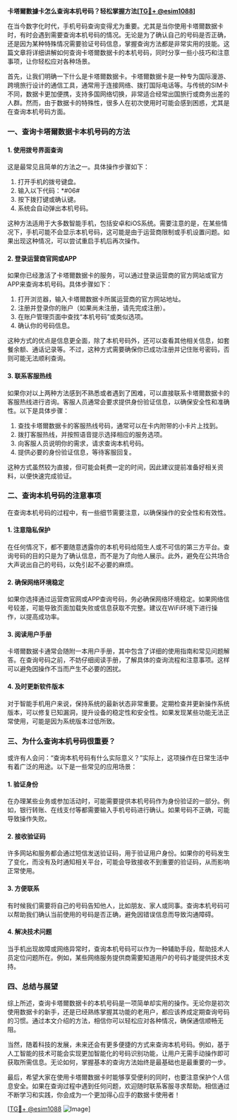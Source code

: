 **卡塔爾數據卡怎么查询本机号码？轻松掌握方法[[TG💪+ @esim1088](https://t.me/s/esim1088)]**

在当今数字化时代，手机号码查询变得尤为重要。尤其是当你使用卡塔爾数据卡时，有时会遇到需要查询本机号码的情况。无论是为了确认自己的号码是否正确，还是因为某种特殊情况需要验证号码信息，掌握查询方法都是非常实用的技能。这篇文章将详细讲解如何查询卡塔爾数据卡的本机号码，同时分享一些小技巧和注意事项，让你轻松应对各种场景。

首先，让我们明确一下什么是卡塔爾数据卡。卡塔爾数据卡是一种专为国际漫游、跨境旅行设计的通信工具，通常用于连接网络、拨打国际电话等。与传统的SIM卡不同，数据卡更加便携，支持多国网络切换，非常适合经常出国旅行或商务出差的人群。然而，由于数据卡的特殊性，很多人在初次使用时可能会感到困惑，尤其是在查询本机号码方面。

### **一、查询卡塔爾数据卡本机号码的方法**

#### **1. 使用拨号界面查询**
这是最常见且简单的方法之一。具体操作步骤如下：

1. 打开手机的拨号键盘。
2. 输入以下代码：*#06#
3. 按下拨打键或确认键。
4. 系统会自动弹出本机号码。

这种方法适用于大多数智能手机，包括安卓和iOS系统。需要注意的是，在某些情况下，手机可能不会显示本机号码，这可能是由于运营商限制或手机设置问题。如果出现这种情况，可以尝试重启手机后再次操作。

#### **2. 登录运营商官网或APP**
如果你已经激活了卡塔爾数据卡的服务，可以通过登录运营商的官方网站或官方APP来查询本机号码。具体步骤如下：

1. 打开浏览器，输入卡塔爾数据卡所属运营商的官方网站地址。
2. 注册并登录你的账户（如果尚未注册，请先完成注册）。
3. 在账户管理页面中查找“本机号码”或类似选项。
4. 确认你的号码信息。

这种方式的优点是信息更全面，除了本机号码外，还可以查看其他相关信息，如套餐余额、通话记录等。不过，这种方式需要确保你已成功注册并记住账号密码，否则可能无法顺利查询。

#### **3. 联系客服热线**
如果你对以上两种方法感到不熟悉或者遇到了困难，可以直接联系卡塔爾数据卡的客服热线进行咨询。客服人员通常会要求提供身份验证信息，以确保安全性和准确性。以下是具体步骤：

1. 查找卡塔爾数据卡的客服热线号码，通常可以在卡内附带的小卡片上找到。
2. 拨打客服热线，并按照语音提示选择相应的服务选项。
3. 向客服人员说明你的需求，请求查询本机号码。
4. 提供必要的身份验证信息，等待客服回复。

这种方式虽然较为直接，但可能会耗费一定的时间，因此建议提前准备好相关资料，以便快速完成验证。

### **二、查询本机号码的注意事项**

在查询本机号码的过程中，有一些细节需要注意，以确保操作的安全性和有效性。

#### **1. 注意隐私保护**
在任何情况下，都不要随意透露你的本机号码给陌生人或不可信的第三方平台。查询号码的目的只是为了确认信息，而不是为了向他人展示。此外，避免在公共场合大声说出自己的号码，以免引起不必要的麻烦。

#### **2. 确保网络环境稳定**
如果你选择通过运营商官网或APP查询号码，务必确保网络环境稳定。如果网络信号较差，可能导致页面加载失败或信息获取不完整。建议在WiFi环境下进行操作，以提高成功率。

#### **3. 阅读用户手册**
卡塔爾数据卡通常会随附一本用户手册，其中包含了详细的使用指南和常见问题解答。在查询号码之前，不妨仔细阅读手册，了解具体的查询流程和注意事项。这样可以避免因操作不当而产生不必要的困扰。

#### **4. 及时更新软件版本**
对于智能手机用户来说，保持系统的最新状态非常重要。定期检查并更新操作系统版本，可以修复已知漏洞，提升设备的稳定性和安全性。如果发现某些功能无法正常使用，可能是因为系统版本过低所致。

### **三、为什么查询本机号码很重要？**

或许有人会问：“查询本机号码有什么实际意义？”实际上，这项操作在日常生活中有着广泛的用途。以下是一些常见的应用场景：

#### **1. 验证身份**
在办理某些业务或参加活动时，可能需要提供本机号码作为身份验证的一部分。例如，银行转账、在线支付等都需要输入手机号码进行确认。如果号码不正确，可能导致操作失败。

#### **2. 接收验证码**
许多网站和服务都会通过短信发送验证码，用于验证用户身份。如果你的号码发生了变化，而没有及时通知相关平台，可能会导致接收不到重要的验证码，从而影响正常使用。

#### **3. 方便联系**
有时候我们需要将自己的号码告知他人，比如朋友、家人或同事。查询本机号码可以帮助我们确认当前使用的号码是否正确，避免因错误信息而导致沟通障碍。

#### **4. 解决技术问题**
当手机出现故障或网络异常时，查询本机号码可以作为一种辅助手段，帮助技术人员定位问题所在。例如，某些网络服务提供商需要知道用户的号码才能提供技术支持。

### **四、总结与展望**

综上所述，查询卡塔爾数据卡的本机号码是一项简单却实用的操作。无论你是初次使用数据卡的新手，还是已经熟练掌握其功能的老用户，都应该养成定期查询号码的习惯。通过本文介绍的方法，相信你可以轻松应对各种情况，确保通信顺畅无阻。

当然，随着科技的发展，未来还会有更多便捷的方式来查询本机号码。例如，基于人工智能的技术可能会实现更加智能化的号码识别功能，让用户无需手动操作即可获取所需信息。无论如何，掌握基本的查询方法始终是最基础也是最重要的一步。

最后，希望大家在使用卡塔爾数据卡时能够享受便利的同时，也要注意保护个人信息安全。如果在查询过程中遇到任何问题，欢迎随时联系客服寻求帮助。相信通过不断学习和实践，你会成为一个更加得心应手的数据卡使用者！

[[TG💪+ @esim1088](https://t.me/s/esim1088) ![Image](https://i.postimg.cc/4NQfJmqS/Snipaste-2025-05-13-00-14-12.png)]